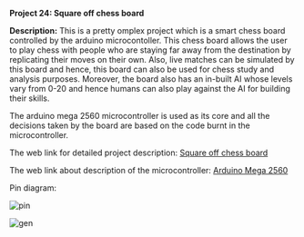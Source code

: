 __Project 24: Square off chess board__

__Description:__
This is a pretty omplex project which is a smart chess board controlled by the arduino microcontoller. This chess board allows the user to play chess with people who are staying far away from the destination by replicating their moves on their own. Also, live matches can be simulated by this board and hence, this board can also be used for chess study and analysis purposes. Moreover, the board also has an in-built AI whose levels vary from 0-20 and hence humans can also play against the AI for building their skills. 

The arduino mega 2560 microcontroller is used as its core and all the decisions taken by the board are based on the code burnt in the microcontroller. 

The web link for detailed project description: [Square off chess board](https://blog.arduino.cc/2016/10/17/square-off-is-a-chess-board-with-a-high-tech-twist/)

The web link about description of the microcontroller: [Arduino Mega 2560](https://www.theengineeringprojects.com/2018/06/introduction-to-arduino-mega-2560.html)

Pin diagram:

![pin](https://www.theengineeringprojects.com/wp-content/uploads/2018/06/introduction-to-arduino-mega-5.png)

![gen](https://i.gifer.com/kHQ.gif)
